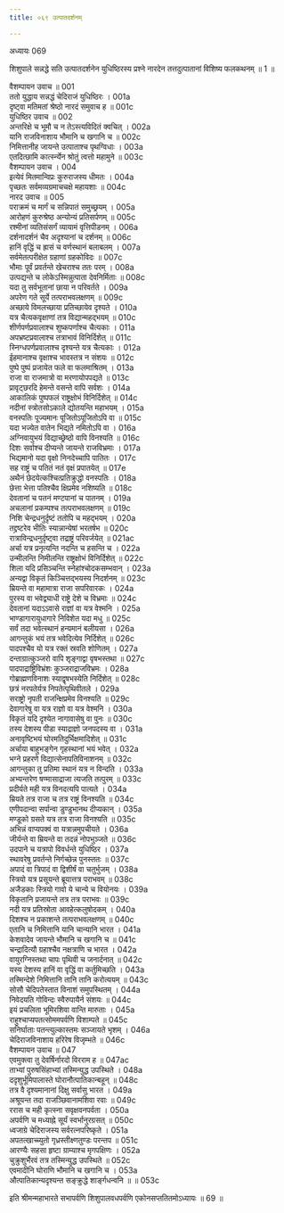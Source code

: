 ```yaml
---
title: ०६९ उत्पातदर्शनम्

---
```

अध्यायः 069

शिशुपाले सन्नद्धे सति उत्पातदर्शनेन युधिष्ठिरस्य प्रश्ने नारदेन तत्तदुत्पातानां विशिष्य फलकथनम् ॥ 1 ॥

वैशम्पायन उवाच ॥	001  
ततो युद्धाय सन्नद्धं चेदिराजं युधिष्ठिरः ।	001a  
दृष्ट्वा मतिमतां श्रेष्ठो नारदं समुवाच ह ॥	001c  
युधिष्ठिर उवाच ॥	002  
अन्तरिक्षे च भूमौ च न तेऽस्त्यविदितं क्वचित् ।	002a  
यानि राजविनाशाय भौमानि च खगानि च ॥	002c  
निमित्तानीह जायन्ते उत्पाताश्च पृथग्विधाः ।	003a  
एतदित्छामि कार्त्स्न्येन श्रोतुं त्वत्तो महामुने ॥	003c  
वैशम्पायन उवाच ।	004  
इत्येवं मितमान्विप्रः कुरुराजस्य धीमतः ।	004a  
पृच्छतः सर्वमव्यग्रमाचचक्षे महायशाः ॥	004c  
नारद उवाच ॥	005  
पराक्रमं च मार्गं च सन्निपातं समुच्छ्रयम् ।	005a  
आरोहणं कुरुश्रेष्ठ अन्योन्यं प्रतिसर्पणम् ॥	005c  
रश्मीनां व्यतिसंसर्गं व्यायामं वृत्तिपीडनम् ।	006a  
दर्शनादर्शनं चैव अदृश्यानां च दर्शनम् ॥	006c  
हानिं वृद्धिं च ह्रासं च वर्णस्थानं बलाबलम् ।	007a  
सर्वमेतत्परीक्षेत ग्रहाणां ग्रहकोविदः ॥	007c  
भौमाः पूर्वं प्रवर्तन्ते खेचराश्च ततः परम् ।	008a  
उत्पद्यन्ते च लोकेऽस्मिन्नुत्पाता देवनिर्मिताः ॥	008c  
यदा तु सर्वभूतानां छाया न परिवर्तते ।	009a  
अपरेण गते सूर्ये तत्पराभवलक्षणम् ॥	009c  
अच्छाये विमलच्छाया प्रतिच्छायेव दृश्यते ।	010a  
यत्र चैत्यकवृक्षाणां तत्र विद्यान्महद्भयम् ॥	010c  
शीर्णपर्णप्रवालाश्च शुष्कपर्णाश्च चैत्यकाः ।	011a  
अपभ्रष्टप्रवालाश्च तत्राभावं विनिर्दिशेत् ॥	011c  
स्निग्धपर्णप्रवालाश्च दृश्यन्ते यत्र चैत्यकाः ।	012a  
ईहमानाश्च वृक्षाश्च भावस्तत्र न संशयः ॥	012c  
पुष्पे पुष्पं प्रजायेत फले वा फलमाश्रितम् ।	013a  
राजा वा राजमात्रो वा मरणायोपपद्यते ॥	013c  
प्रावृट्छरदि हेमन्ते वसन्ते वापि सर्वशः ।	014a  
आकालिकं पुष्पफलं राष्ट्रक्षोभं विनिर्दिशेत् ॥	014c  
नदीनां स्त्रोतसोऽकाले द्योतयन्ति महाभयम् ।	015a  
वनस्पतिः पूज्यमानः पूजितोऽपूजितोऽपि वा ॥	015c  
यदा भज्येत वातेन भिद्यते नमितोऽपि वा ।	016a  
अग्निवायुभयं विद्याच्छ्रेष्ठो वापि विनश्यति ॥	016c  
दिशः सर्वाश्च दीप्यन्ते जायन्ते राजविभ्रमाः ।	017a  
भिद्यमानो यदा वृक्षो निनदेच्चापि पातितः ।	017c  
सह राष्ट्रं च पतितं नतं वृक्षं प्रपातयेत् ॥	017e  
अथैनं छेदयेत्कश्चित्प्रतिक्रुद्धो वनस्पतिः ।	018a  
छेत्ता भेत्ता पतिश्चैव क्षिप्रमेव नशिष्यति ॥	018c  
देवतानां च पतनं मण्टपानां च पातनम् ।	019a  
अचलानां प्रकम्पश्च तत्पराभवलक्षणम् ॥	019c  
निशि चेन्द्रधनुर्दृष्टं ततोपि च महद्भयम् ।	020a  
तद्द्रष्टरेव भीतिः स्यान्नान्येषां भरतर्षभ ॥	020c  
रात्राविन्द्रधनुर्दृष्ट्वा तद्राष्ट्रं परिवर्जयेत् ॥	021ac  
अर्चा यत्र प्रनृत्यन्ति नदन्ति च हसन्ति च ।	022a  
उन्मीलन्ति निमीलन्ति राष्ट्रक्षोभं विनिर्दिशेत् ॥	022c  
शिला यदि प्रसिञ्चन्ति स्नेहांश्चोदकसम्भवान् ।	023a  
अन्यद्वा विकृतं किञ्चित्तद्भयस्य निदर्शनम् ॥	023c  
म्रियन्ते वा महामात्रा राजा सपरिवारकः ।	024a  
पुरस्य वा भवेद्व्याधी राष्ट्रे देशे च विभ्रमाः ॥	024c  
देवतानां यदाऽऽवासे राज्ञां वा यत्र वेश्मनि ।	025a  
भाण्डागारायुधागारे निविशेत यदा मधु ॥	025c  
सर्वं तदा भवेत्स्थानं हन्यमानं बलीयसा ।	026a  
आगन्तुकं भयं तत्र भवेदित्येव निर्दिशेत् ॥	026c  
पादपश्चैव यो यत्र रक्तं स्रवति शोणितम् ।	027a  
दन्ताग्रात्कुञ्जरो वापि शृङ्गाद्वा वृषभस्तथा ॥	027c  
पादपाद्राष्ट्रिविभ्रंशः कुञ्जराद्राजविभ्रमः ।	028a  
गोब्राह्मणविनाशः स्याद्वृषभस्येति निर्दिशेत् ॥	028c  
छत्रं नरपतेर्यत्र निपतेत्पृथिवीतले ।	029a  
सराष्ट्रो नृपती राजन्क्षिप्रमेव विनश्यति ॥	029c  
देवागारेषु वा यत्र राज्ञो वा यत्र वेश्मनि ।	030a  
विकृतं यदि दृश्येत नागावासेषु वा पुनः ॥	030c  
तस्य देशस्य पीडा स्याद्राज्ञो जनपदस्य वा ।	031a  
अनावृष्टिभयं घोरमतिदुर्भिक्षमादिशेत् ॥	031c  
अर्चाया बाहुभङ्गेन गृहस्थानां भयं भवेत् ।	032a  
भग्ने प्रहरणे विद्यात्सेनापतिविनाशनम् ॥	032c  
आगन्तुका तु प्रतिमा स्थानं यत्र न विन्दति ।	033a  
अभ्यन्तरेण षण्मासाद्राजा त्यजति तत्पुरम् ॥	033c  
प्रदीर्यते मही यत्र विनदत्यपि पात्यते ।	034a  
म्रियते तत्र राजा च तत्र राष्ट्रं विनश्यति ॥	034c  
एणीपदान्वा सर्पान्वा डुण्डुभानथ दीप्यकान् ।	035a  
मण्डूको ग्रसते यत्र तत्र राजा विनश्यति ॥	035c  
अभिन्नं वाप्यपक्वं वा यत्रान्नमुपचीयते ।	036a  
जीर्यन्ते वा म्रियन्ते वा तदन्नं नोपभुञ्जते ॥	036c  
उदपाने च यत्रापो विवर्धन्ते युधिष्ठिर ।	037a  
स्थावरेषु प्रवर्तन्ते निर्गच्छेन्न पुनस्ततः ॥	037c  
अपादं वा त्रिपादं वा द्विशीर्षं वा चतुर्भुजम् ।	038a  
स्त्रियो यत्र प्रसूयन्ते ब्रूयात्तत्र पराभवम् ॥	038c  
अजैडकाः स्त्रियो गावो ये चान्ये च वियोनयः ।	039a  
विकृतानि प्रजायन्ते तत्र तत्र पराभवः ॥	039c  
नदी यत्र प्रतिस्रोता आवहेत्कलुषोदकम् ।	040a  
दिशश्च न प्रकाशन्ते तत्पराभवलक्षणम् ॥	040c  
एतानि च निमित्तानि यानि चान्यानि भारत ।	041a  
केशवादेव जायन्ते भौमानि च खगानि च ॥	041c  
चन्द्रादित्यौ ग्रहाश्चैव नक्षत्राणि च भारत ।	042a  
वायुरग्निस्तथा चापः पृथिवी च जनार्दनात् ॥	042c  
यस्य देशस्य हानिं वा वृद्धिं वा कर्तुमिच्छति ।	043a  
तस्मिन्देशे निमित्तानि तानि तानि करोत्ययम् ॥	043c  
सोसौ चेदिपतेस्तात विनाशं समुपस्थितम् ।	044a  
निवेदयति गोविन्दः स्वैरुपायैर्न संशयः ॥	044c  
इयं प्रचलिता भूमिरशिवा वान्ति मारुताः ।	045a  
राहुश्चाप्यपतत्सोममपर्वणि विशाम्पते ॥	045c  
सनिर्घाताः पतन्त्युल्कास्तमः सञ्जायते भृशम् ।	046a  
चेदिराजविनाशाय हरिरेष विजृम्भते ॥	046c  
वैशम्पायन उवाच ॥	047  
एवमुक्त्वा तु देवर्षिर्नारदो विरराम ह ॥	047ac  
ताभ्यां पुरुषसिंहाभ्यां तस्मिन्युद्ध उपस्थिते ।	048a  
ददृशुर्भूमिपालास्ते घोरानौत्पातिकान्बहून् ॥	048c  
तत्र वै दृश्यमानानां दिक्षु सर्वासु भारत ।	049a  
अश्रूयन्त तदा राजञ्छिवानामशिवा रवाः ॥	049c  
ररास च मही कृत्स्ना सवृक्षवनपर्वता ।	050a  
अपर्वणि च मध्याह्ने सूर्यं स्वर्भानुरग्रसत् ॥	050c  
ध्वजाग्रे चेदिराजस्य सर्वरत्नपरिष्कृते ।	051a  
अपतत्खाच्च्युतो गृध्रस्तीक्ष्णतुण्डः परन्तप ॥	051c  
आरण्यैः सहसा हृष्टा ग्राम्याश्च मृगपक्षिणः ।	052a  
चुक्रुशुर्भैरवं तत्र तस्मिन्युद्ध उपस्थिते ॥	052c  
एवमादीनि घोराणि भौमानि च खगानि च ।	053a  
औत्पातिकान्यदृश्यन्त सङ्क्रुद्धे शार्ङ्गधन्वनि ॥ ॥	053c  

इति श्रीमन्महाभारते सभापर्वणि शिशुपालवधपर्वणि एकोनसप्ततितमोऽध्यायः ॥ 69 ॥